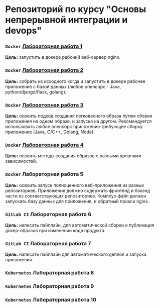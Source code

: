 # Репозиторий по курсу "Основы непрерывной интеграции и devops"

### `Docker` [Лабораторная работа 1](lab01/README.md)
**Цель:** запустить в докере рабочий веб-сервер nginx.

### `Docker` [Лабораторная работа 2](lab02/README.md)
**Цель:** собрать из исходного когда и запустить в докере рабочее приложение с базой данных (любое опенсорс - Java, python/django/flask, golang).

### `Docker` [Лабораторная работа 3](lab03/README.md)
**Цель:** освоить подход создания легковесного образа путем сборки приложения на одном образе, и запуска на другом. Рекомендуется использовать любое опенсорс приложение требующее сборку приложение (Java, C/C++, Golang, Node).

### `Docker` [Лабораторная работа 4](lab04/README.md)
**Цель:** освоить методы создания образов с разными уровнями зависимостей.

### `Docker` Лабораторная работа 5
**Цель:** освоить запуск полноценного веб-приложения из разных репозиториев. Приложение должно содержать фронтенд и бэкэнд части из соответствующих репозиториев. Компоуз-файл должен запускать базу данных для приложения, и обратный прокси nginx.

### `GitLab CI` Лабораторная работа 6
**Цель:** написать пайплайн, для автоматической сборки и публикация докер-образов при изменении кода продукта.

### `GitLab CI` Лабораторная работа 7
**Цель:** написать пайплайн для автоматического деплоя и запуска приложения.

### `Kubernetes` Лабораторная работа 8

### `Kubernetes` Лабораторная работа 9

### `Kubernetes` Лабораторная работа 10
